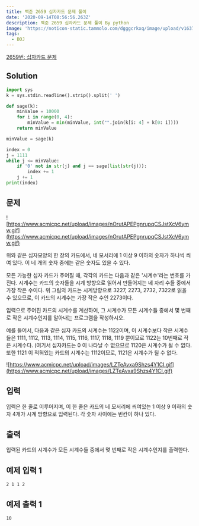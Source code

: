 ```yaml
---
title: 백준 2659 십자카드 문제 풀이
date: '2020-09-14T08:56:56.263Z'
description: 백준 2659 십자카드 문제 풀이 By python
image: 'https://noticon-static.tammolo.com/dgggcrkxq/image/upload/v1637071227/tlog/cover/boj_aghn0u.png'
tags:
  - BOJ
---
```


[2659번: 십자카드 문제](https://www.acmicpc.net/problem/2659)

## Solution

```python
import sys
k = sys.stdin.readline().strip().split(' ')

def sage(k):
    minValue = 10000
    for i in range(0, 4):
        minValue = min(minValue, int("".join(k[i: 4] + k[0: i])))
    return minValue

minValue = sage(k)

index = 0
j = 1111
while j <= minValue:
    if '0' not in str(j) and j == sage(list(str(j))):
        index += 1
    j += 1
print(index)
```

## 문제

![https://www.acmicpc.net/upload/images/nOrutAPEPgnrupqCSJstXcV6ymw.gif](https://www.acmicpc.net/upload/images/nOrutAPEPgnrupqCSJstXcV6ymw.gif)

위와 같은 십자모양의 한 장의 카드에서, 네 모서리에 1 이상 9 이하의 숫자가 하나씩 씌여 있다. 이 네 개의 숫자 중에는 같은 숫자도 있을 수 있다.

모든 가능한 십자 카드가 주어질 때, 각각의 카드는 다음과 같은 '시계수'라는 번호를 가진다. 시계수는 카드의 숫자들을 시계 방향으로 읽어서 만들어지는 네 자리 수들 중에서 가장 작은 수이다. 위 그림의 카드는 시계방향으로 3227, 2273, 2732, 7322로 읽을 수 있으므로, 이 카드의 시계수는 가장 작은 수인 2273이다.

입력으로 주어진 카드의 시계수를 계산하여, 그 시계수가 모든 시계수들 중에서 몇 번째로 작은 시계수인지를 알아내는 프로그램을 작성하시오.

예를 들어서, 다음과 같은 십자 카드의 시계수는 1122이며, 이 시계수보다 작은 시계수들은 1111, 1112, 1113, 1114, 1115, 1116, 1117, 1118, 1119 뿐이므로 1122는 10번째로 작은 시계수다. (여기서 십자카드는 0 이 나타날 수 없으므로 1120은 시계수가 될 수 없다. 또한 1121 이 적혀있는 카드의 시계수는 1112이므로, 1121은 시계수가 될 수 없다.

![https://www.acmicpc.net/upload/images/LZTeAvxa9Shzs4Y1CI.gif](https://www.acmicpc.net/upload/images/LZTeAvxa9Shzs4Y1CI.gif)

## 입력

입력은 한 줄로 이루어지며, 이 한 줄은 카드의 네 모서리에 씌여있는 1 이상 9 이하의 숫자 4개가 시계 방향으로 입력된다. 각 숫자 사이에는 빈칸이 하나 있다.

## 출력

입력된 카드의 시계수가 모든 시계수들 중에서 몇 번째로 작은 시계수인지를 출력한다.

## 예제 입력 1

```
2 1 1 2
```

## 예제 출력 1

```
10
```